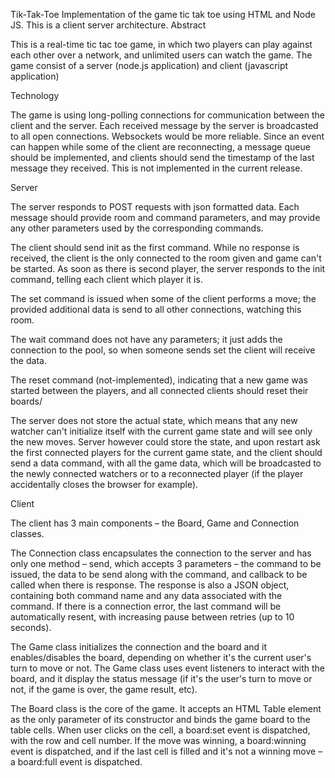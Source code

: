 Tik-Tak-Toe
Implementation of the game tic tak toe using HTML and Node JS. This is a client server architecture.
Abstract

This is a real-time tic tac toe game, in which two players can play against each other over a network, and unlimited users can watch the game. The game consist of a server (node.js application) and client (javascript application)

Technology

The game is using long-polling connections for communication between the client and the server. Each received message by the server is broadcasted to all open connections. Websockets would be more reliable. Since an event can happen while some of the client are reconnecting, a message queue should be implemented, and clients should send the timestamp of the last message they received. This is not implemented in the current release.

Server

The server responds to POST requests with json formatted data. Each message should provide room and command parameters, and may provide any other parameters used by the corresponding commands.

The client should send init as the first command. While no response is received, the client is the only connected to the room given and game can't be started. As soon as there is second player, the server responds to the init command, telling each client which player it is.

The set command is issued when some of the client performs a move; the provided additional data is send to all other connections, watching this room.

The wait command does not have any parameters; it just adds the connection to the pool, so when someone sends set the client will receive the data.

The reset command (not-implemented), indicating that a new game was started between the players, and all connected clients should reset their boards/

The server does not store the actual state, which means that any new watcher can't initialize itself with the current game state and will see only the new moves. Server however could store the state, and upon restart ask the first connected players for the current game state, and the client should send a data command, with all the game data, which will be broadcasted to the newly connected watchers or to a reconnected player (if the player accidentally closes the browser for example).

Client

The client has 3 main components – the Board, Game and Connection classes.

The Connection class encapsulates the connection to the server and has only one method – send, which accepts 3 parameters – the command to be issued, the data to be send along with the command, and callback to be called when there is response. The response is also a JSON object, containing both command name and any data associated with the command. If there is a connection error, the last command will be automatically resent, with increasing pause between retries (up to 10 seconds).

The Game class initializes the connection and the board and it enables/disables the board, depending on whether it's the  current user's turn to move or not. The Game class uses event listeners to interact with the board, and it display the status message (if it's the user's turn to move or not, if the game is over, the game result, etc).

The Board class is the core of the game. It accepts an HTML Table element as the only parameter of its constructor and binds the game board to the table cells. When user clicks on the cell, a board:set event is dispatched, with the row and cell number. If the move was winning, a board:winning event is dispatched, and if the last cell is filled and it's not a winning move – a board:full event is dispatched.
